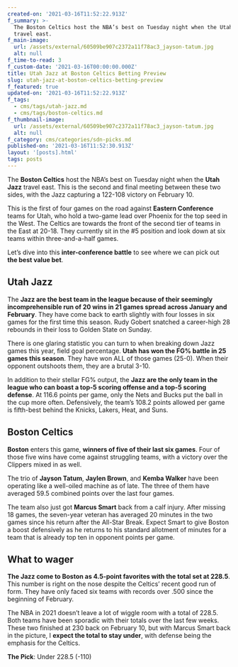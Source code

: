 ```yaml
---
created-on: '2021-03-16T11:52:22.913Z'
f_summary: >-
  The Boston Celtics host the NBA’s best on Tuesday night when the Utah Jazz
  travel east.
f_main-image:
  url: /assets/external/60509be907c2372a11f78ac3_jayson-tatum.jpg
  alt: null
f_time-to-read: 3
f_custom-date: '2021-03-16T00:00:00.000Z'
title: Utah Jazz at Boston Celtics Betting Preview
slug: utah-jazz-at-boston-celtics-betting-preview
f_featured: true
updated-on: '2021-03-16T11:52:22.913Z'
f_tags:
  - cms/tags/utah-jazz.md
  - cms/tags/boston-celtics.md
f_thumbnail-image:
  url: /assets/external/60509be907c2372a11f78ac3_jayson-tatum.jpg
  alt: null
f_category: cms/categories/sdn-picks.md
published-on: '2021-03-16T11:52:30.913Z'
layout: '[posts].html'
tags: posts
---
```


The **Boston Celtics** host the NBA’s best on Tuesday night when the **Utah Jazz** travel east. This is the second and final meeting between these two sides, with the Jazz capturing a 122-108 victory on February 10.

This is the first of four games on the road against **Eastern Conference** teams for Utah, who hold a two-game lead over Phoenix for the top seed in the West. The Celtics are towards the front of the second tier of teams in the East at 20-18. They currently sit in the #5 position and look down at six teams within three-and-a-half games.

Let’s dive into this **inter-conference battle** to see where we can pick out **the best value bet**.

Utah Jazz
---------

The **Jazz are the best team in the league because of their seemingly incomprehensible run of 20 wins in 21 games spread across January and February**. They have come back to earth slightly with four losses in six games for the first time this season. Rudy Gobert snatched a career-high 28 rebounds in their loss to Golden State on Sunday.

There is one glaring statistic you can turn to when breaking down Jazz games this year, field goal percentage. **Utah has won the FG% battle in 25 games this season**. They have won ALL of those games (25-0). When their opponent outshoots them, they are a brutal 3-10.

In addition to their stellar FG% output, the **Jazz are the only team in the league who can boast a top-5 scoring offense and a top-5 scoring defense**. At 116.6 points per game, only the Nets and Bucks put the ball in the cup more often. Defensively, the team’s 108.2 points allowed per game is fifth-best behind the Knicks, Lakers, Heat, and Suns.

Boston Celtics
--------------

**Boston** enters this game, **winners of five of their last six games**. Four of those five wins have come against struggling teams, with a victory over the Clippers mixed in as well.

The trio of **Jayson Tatum**, **Jaylen Brown**, and **Kemba Walker** have been operating like a well-oiled machine as of late. The three of them have averaged 59.5 combined points over the last four games.

The team also just got **Marcus Smart** back from a calf injury. After missing 18 games, the seven-year veteran has averaged 20 minutes in the two games since his return after the All-Star Break. Expect Smart to give Boston a boost defensively as he returns to his standard allotment of minutes for a team that is already top ten in opponent points per game.

What to wager
-------------

**The Jazz come to Boston as 4.5-point favorites with the total set at 228.5**. This number is right on the nose despite the Celtics’ recent good run of form. They have only faced six teams with records over .500 since the beginning of February.

The NBA in 2021 doesn’t leave a lot of wiggle room with a total of 228.5. Both teams have been sporadic with their totals over the last few weeks. These two finished at 230 back on February 10, but with Marcus Smart back in the picture, I **expect the total to stay under**, with defense being the emphasis for the Celtics.

**The Pick**: Under 228.5 (-110)
